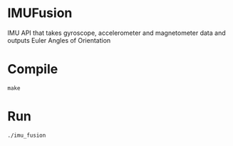# IMUFusion

IMU API that takes gyroscope, accelerometer and magnetometer data and outputs Euler Angles of Orientation

# Compile

`make`

# Run

`./imu_fusion`
